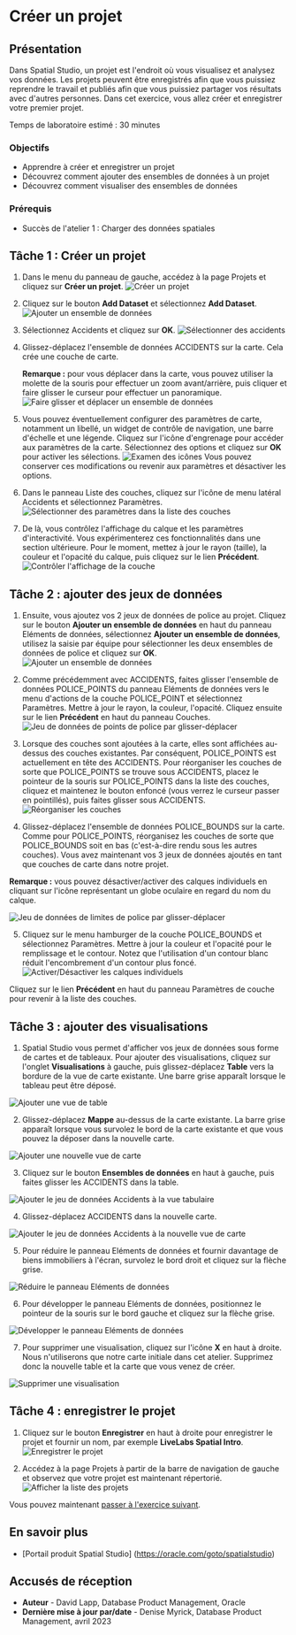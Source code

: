# Créer un projet

## Présentation

Dans Spatial Studio, un projet est l'endroit où vous visualisez et analysez vos données. Les projets peuvent être enregistrés afin que vous puissiez reprendre le travail et publiés afin que vous puissiez partager vos résultats avec d'autres personnes. Dans cet exercice, vous allez créer et enregistrer votre premier projet.

Temps de laboratoire estimé : 30 minutes

### Objectifs

*   Apprendre à créer et enregistrer un projet
*   Découvrez comment ajouter des ensembles de données à un projet
*   Découvrez comment visualiser des ensembles de données

### Prérequis

*   Succès de l'atelier 1 : Charger des données spatiales

## Tâche 1 : Créer un projet

1.  Dans le menu du panneau de gauche, accédez à la page Projets et cliquez sur **Créer un projet**. ![Créer un projet](images/create-proj-1.png)
    
2.  Cliquez sur le bouton **Add Dataset** et sélectionnez **Add Dataset**. ![Ajouter un ensemble de données](images/create-proj-2.png)
    
3.  Sélectionnez Accidents et cliquez sur **OK**. ![Sélectionner des accidents](images/create-proj-3.png)
    
4.  Glissez-déplacez l'ensemble de données ACCIDENTS sur la carte. Cela crée une couche de carte.
    
    **Remarque :** pour vous déplacer dans la carte, vous pouvez utiliser la molette de la souris pour effectuer un zoom avant/arrière, puis cliquer et faire glisser le curseur pour effectuer un panoramique. ![Faire glisser et déplacer un ensemble de données](images/create-proj-4.png)
    
5.  Vous pouvez éventuellement configurer des paramètres de carte, notamment un libellé, un widget de contrôle de navigation, une barre d'échelle et une légende. Cliquez sur l'icône d'engrenage pour accéder aux paramètres de la carte. Sélectionnez des options et cliquez sur **OK** pour activer les sélections. ![Examen des icônes](images/create-proj-4-1.png) Vous pouvez conserver ces modifications ou revenir aux paramètres et désactiver les options.
    
6.  Dans le panneau Liste des couches, cliquez sur l'icône de menu latéral Accidents et sélectionnez Paramètres. ![Sélectionner des paramètres dans la liste des couches](images/create-proj-5.png)
    
7.  De là, vous contrôlez l'affichage du calque et les paramètres d'interactivité. Vous expérimenterez ces fonctionnalités dans une section ultérieure. Pour le moment, mettez à jour le rayon (taille), la couleur et l'opacité du calque, puis cliquez sur le lien **Précédent**. ![Contrôler l'affichage de la couche](images/create-proj-6.png)
    

## Tâche 2 : ajouter des jeux de données

1.  Ensuite, vous ajoutez vos 2 jeux de données de police au projet. Cliquez sur le bouton **Ajouter un ensemble de données** en haut du panneau Eléments de données, sélectionnez **Ajouter un ensemble de données**, utilisez la saisie par équipe pour sélectionner les deux ensembles de données de police et cliquez sur **OK**. ![Ajouter un ensemble de données](images/create-proj-7.png)
    
2.  Comme précédemment avec ACCIDENTS, faites glisser l'ensemble de données POLICE\_POINTS du panneau Eléments de données vers le menu d'actions de la couche POLICE\_POINT et sélectionnez Paramètres. Mettre à jour le rayon, la couleur, l'opacité. Cliquez ensuite sur le lien **Précédent** en haut du panneau Couches. ![Jeu de données de points de police par glisser-déplacer](images/create-proj-8.png)
    
3.  Lorsque des couches sont ajoutées à la carte, elles sont affichées au-dessus des couches existantes. Par conséquent, POLICE\_POINTS est actuellement en tête des ACCIDENTS. Pour réorganiser les couches de sorte que POLICE\_POINTS se trouve sous ACCIDENTS, placez le pointeur de la souris sur POLICE\_POINTS dans la liste des couches, cliquez et maintenez le bouton enfoncé (vous verrez le curseur passer en pointillés), puis faites glisser sous ACCIDENTS. ![Réorganiser les couches](images/create-proj-9.png)
    
4.  Glissez-déplacez l'ensemble de données POLICE\_BOUNDS sur la carte. Comme pour POLICE\_POINTS, réorganisez les couches de sorte que POLICE\_BOUNDS soit en bas (c'est-à-dire rendu sous les autres couches). Vous avez maintenant vos 3 jeux de données ajoutés en tant que couches de carte dans notre projet.
    

**Remarque :** vous pouvez désactiver/activer des calques individuels en cliquant sur l'icône représentant un globe oculaire en regard du nom du calque.

![Jeu de données de limites de police par glisser-déplacer](images/create-proj-10.png)

5.  Cliquez sur le menu hamburger de la couche POLICE\_BOUNDS et sélectionnez Paramètres. Mettre à jour la couleur et l'opacité pour le remplissage et le contour. Notez que l'utilisation d'un contour blanc réduit l'encombrement d'un contour plus foncé. ![Activer/Désactiver les calques individuels](images/create-proj-11.png)

Cliquez sur le lien **Précédent** en haut du panneau Paramètres de couche pour revenir à la liste des couches.

## Tâche 3 : ajouter des visualisations

1.  Spatial Studio vous permet d'afficher vos jeux de données sous forme de cartes et de tableaux. Pour ajouter des visualisations, cliquez sur l'onglet **Visualisations** à gauche, puis glissez-déplacez **Table** vers la bordure de la vue de carte existante. Une barre grise apparaît lorsque le tableau peut être déposé.

![Ajouter une vue de table](images/add-viz-1.png)

2.  Glissez-déplacez **Mappe** au-dessus de la carte existante. La barre grise apparaît lorsque vous survolez le bord de la carte existante et que vous pouvez la déposer dans la nouvelle carte.

![Ajouter une nouvelle vue de carte](images/add-viz-2.png)

3.  Cliquez sur le bouton **Ensembles de données** en haut à gauche, puis faites glisser les ACCIDENTS dans la table.

![Ajouter le jeu de données Accidents à la vue tabulaire](images/add-viz-3.png)

4.  Glissez-déplacez ACCIDENTS dans la nouvelle carte.

![Ajouter le jeu de données Accidents à la nouvelle vue de carte](images/add-viz-4.png)

5.  Pour réduire le panneau Eléments de données et fournir davantage de biens immobiliers à l'écran, survolez le bord droit et cliquez sur la flèche grise.

![Réduire le panneau Eléments de données](images/add-viz-5.png)

6.  Pour développer le panneau Eléments de données, positionnez le pointeur de la souris sur le bord gauche et cliquez sur la flèche grise.

![Développer le panneau Eléments de données](images/add-viz-6.png)

7.  Pour supprimer une visualisation, cliquez sur l'icône **X** en haut à droite. Nous n'utiliserons que notre carte initiale dans cet atelier. Supprimez donc la nouvelle table et la carte que vous venez de créer.

![Supprimer une visualisation](images/add-viz-7.png)

## Tâche 4 : enregistrer le projet

1.  Cliquez sur le bouton **Enregistrer** en haut à droite pour enregistrer le projet et fournir un nom, par exemple **LiveLabs Spatial Intro**. ![Enregistrer le projet](images/create-proj-12.png)
    
2.  Accédez à la page Projets à partir de la barre de navigation de gauche et observez que votre projet est maintenant répertorié. ![Afficher la liste des projets](images/create-proj-13.png)
    

Vous pouvez maintenant [passer à l'exercice suivant](#next).

## En savoir plus

*   \[Portail produit Spatial Studio\] (https://oracle.com/goto/spatialstudio)

## Accusés de réception

*   **Auteur** - David Lapp, Database Product Management, Oracle
*   **Dernière mise à jour par/date** - Denise Myrick, Database Product Management, avril 2023